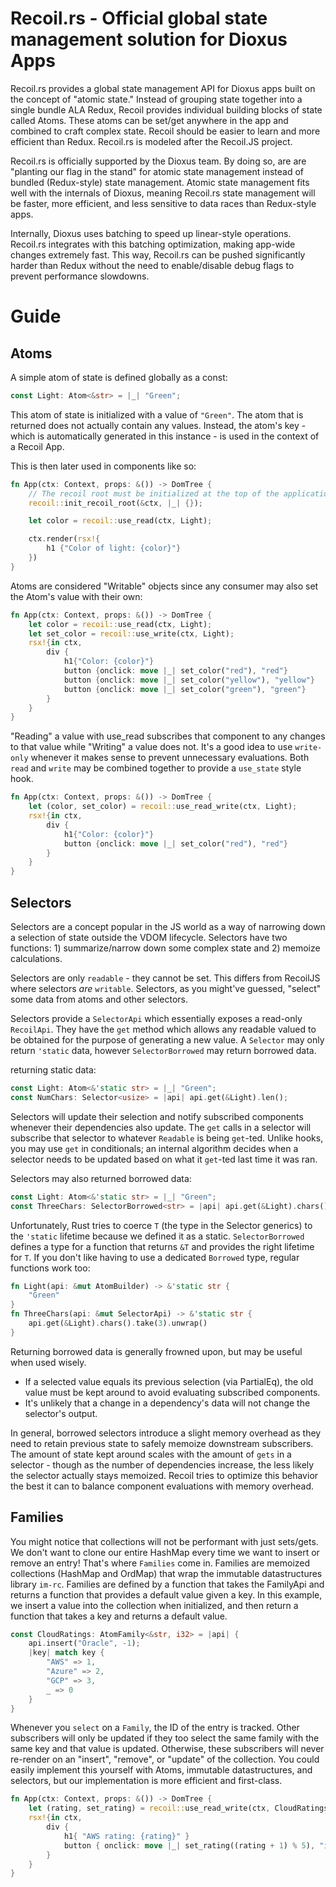 # Recoil.rs - Official global state management solution for Dioxus Apps

Recoil.rs provides a global state management API for Dioxus apps built on the concept of "atomic state." Instead of grouping state together into a single bundle ALA Redux, Recoil provides individual building blocks of state called Atoms. These atoms can be set/get anywhere in the app and combined to craft complex state. Recoil should be easier to learn and more efficient than Redux. Recoil.rs is modeled after the Recoil.JS project.

Recoil.rs is officially supported by the Dioxus team. By doing so, are are "planting our flag in the stand" for atomic state management instead of bundled (Redux-style) state management. Atomic state management fits well with the internals of Dioxus, meaning Recoil.rs state management will be faster, more efficient, and less sensitive to data races than Redux-style apps.

Internally, Dioxus uses batching to speed up linear-style operations. Recoil.rs integrates with this batching optimization, making app-wide changes extremely fast. This way, Recoil.rs can be pushed significantly harder than Redux without the need to enable/disable debug flags to prevent performance slowdowns.

# Guide

## Atoms

A simple atom of state is defined globally as a const:

```rust
const Light: Atom<&str> = |_| "Green";
```

This atom of state is initialized with a value of `"Green"`. The atom that is returned does not actually contain any values. Instead, the atom's key - which is automatically generated in this instance - is used in the context of a Recoil App.

This is then later used in components like so:

```rust
fn App(ctx: Context, props: &()) -> DomTree {
    // The recoil root must be initialized at the top of the application before any use_recoil hooks
    recoil::init_recoil_root(&ctx, |_| {});

    let color = recoil::use_read(ctx, Light);

    ctx.render(rsx!{
        h1 {"Color of light: {color}"}
    })
}
```

Atoms are considered "Writable" objects since any consumer may also set the Atom's value with their own:

```rust
fn App(ctx: Context, props: &()) -> DomTree {
    let color = recoil::use_read(ctx, Light);
    let set_color = recoil::use_write(ctx, Light);
    rsx!{in ctx,
        div {
            h1{"Color: {color}"}
            button {onclick: move |_| set_color("red"), "red"}
            button {onclick: move |_| set_color("yellow"), "yellow"}
            button {onclick: move |_| set_color("green"), "green"}
        }
    }
}
```

"Reading" a value with use_read subscribes that component to any changes to that value while "Writing" a value does not. It's a good idea to use `write-only` whenever it makes sense to prevent unnecessary evaluations. Both `read` and `write` may be combined together to provide a `use_state` style hook.

```rust
fn App(ctx: Context, props: &()) -> DomTree {
    let (color, set_color) = recoil::use_read_write(ctx, Light);
    rsx!{in ctx,
        div {
            h1{"Color: {color}"}
            button {onclick: move |_| set_color("red"), "red"}
        }
    }
}
```

## Selectors

Selectors are a concept popular in the JS world as a way of narrowing down a selection of state outside the VDOM lifecycle. Selectors have two functions: 1) summarize/narrow down some complex state and 2) memoize calculations.

Selectors are only `readable` - they cannot be set. This differs from RecoilJS where selectors _are_ `writable`. Selectors, as you might've guessed, "select" some data from atoms and other selectors.

Selectors provide a `SelectorApi` which essentially exposes a read-only `RecoilApi`. They have the `get` method which allows any readable valued to be obtained for the purpose of generating a new value. A `Selector` may only return `'static` data, however `SelectorBorrowed` may return borrowed data.

returning static data:

```rust
const Light: Atom<&'static str> = |_| "Green";
const NumChars: Selector<usize> = |api| api.get(&Light).len();
```

Selectors will update their selection and notify subscribed components whenever their dependencies also update. The `get` calls in a selector will subscribe that selector to whatever `Readable` is being `get`-ted. Unlike hooks, you may use `get` in conditionals; an internal algorithm decides when a selector needs to be updated based on what it `get`-ted last time it was ran.

Selectors may also returned borrowed data:

```rust
const Light: Atom<&'static str> = |_| "Green";
const ThreeChars: SelectorBorrowed<str> = |api| api.get(&Light).chars().take(3).unwrap();
```

Unfortunately, Rust tries to coerce `T` (the type in the Selector generics) to the `'static` lifetime because we defined it as a static. `SelectorBorrowed` defines a type for a function that returns `&T` and provides the right lifetime for `T`. If you don't like having to use a dedicated `Borrowed` type, regular functions work too:

```rust
fn Light(api: &mut AtomBuilder) -> &'static str {
    "Green"
}
fn ThreeChars(api: &mut SelectorApi) -> &'static str {
    api.get(&Light).chars().take(3).unwrap()
}
```

Returning borrowed data is generally frowned upon, but may be useful when used wisely.

- If a selected value equals its previous selection (via PartialEq), the old value must be kept around to avoid evaluating subscribed components.
- It's unlikely that a change in a dependency's data will not change the selector's output.

In general, borrowed selectors introduce a slight memory overhead as they need to retain previous state to safely memoize downstream subscribers. The amount of state kept around scales with the amount of `gets` in a selector - though as the number of dependencies increase, the less likely the selector actually stays memoized. Recoil tries to optimize this behavior the best it can to balance component evaluations with memory overhead.

## Families

You might notice that collections will not be performant with just sets/gets. We don't want to clone our entire HashMap every time we want to insert or remove an entry! That's where `Families` come in. Families are memoized collections (HashMap and OrdMap) that wrap the immutable datastructures library `im-rc`. Families are defined by a function that takes the FamilyApi and returns a function that provides a default value given a key. In this example, we insert a value into the collection when initialized, and then return a function that takes a key and returns a default value.

```rust
const CloudRatings: AtomFamily<&str, i32> = |api| {
    api.insert("Oracle", -1);
    |key| match key {
        "AWS" => 1,
        "Azure" => 2,
        "GCP" => 3,
        _ => 0
    }
}
```

Whenever you `select` on a `Family`, the ID of the entry is tracked. Other subscribers will only be updated if they too select the same family with the same key and that value is updated. Otherwise, these subscribers will never re-render on an "insert", "remove", or "update" of the collection. You could easily implement this yourself with Atoms, immutable datastructures, and selectors, but our implementation is more efficient and first-class.

```rust
fn App(ctx: Context, props: &()) -> DomTree {
    let (rating, set_rating) = recoil::use_read_write(ctx, CloudRatings.select("AWS"));
    rsx!{in ctx,
        div {
            h1{ "AWS rating: {rating}" }
            button { onclick: move |_| set_rating((rating + 1) % 5), "incr" }
        }
    }
}
```
